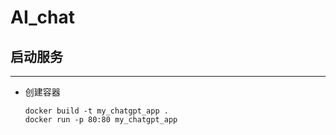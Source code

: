 # AI_chat

## 启动服务
---

- 创建容器
    ```
    docker build -t my_chatgpt_app .
    docker run -p 80:80 my_chatgpt_app
    ```
    